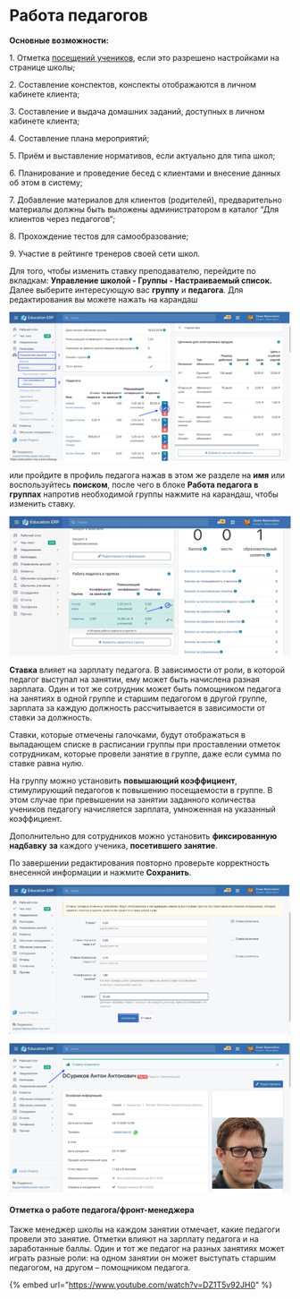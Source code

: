 # Работа педагогов

**Основные возможности:**

1\. Отметка [посещений учеников](poseshaemost-uchenikov.md), если это разрешено настройками на странице школы;

2\. Составление конспектов, конспекты отображаются в личном кабинете клиента;

3\. Составление и выдача домашних заданий, доступных в личном кабинете клиента;

4\. Составление плана мероприятий;

5\. Приём и выставление нормативов, если актуально для типа школ;

6\. Планирование и проведение бесед с клиентами и внесение данных об этом в систему;

7\. Добавление материалов для клиентов (родителей), предварительно материалы должны быть выложены администратором в каталог “Для клиентов через   педагогов“;

8\. Прохождение тестов для самообразование;

9\. Участие в рейтинге тренеров своей сети школ.

Для того, чтобы изменить ставку преподавателю, перейдите по вкладкам: **Управление школой - Группы - Настраиваемый список.** Далее выберите интересующую вас **группу** и **педагога**. Для редактирования вы можете нажать на карандаш

![Преимуществом данного пути является возможность в одной группе оперативно изменить ставки нескольких педагогов](../../../.gitbook/assets/img1.jpg)

или пройдите в профиль педагога нажав в этом же разделе на **имя** или воспользуйтесь **поиском**, после чего в блоке **Работа педагога в группах** напротив необходимой группы нажмите на карандаш, чтобы изменить ставку.

![Данный путь удобнее наличием возможности редактирования ставки одного педагога в разных группах](../../../.gitbook/assets/img2.jpg)

**Ставка** влияет на зарплату педагога. В зависимости от роли, в которой педагог выступал на занятии, ему может быть начислена разная зарплата. Один и тот же сотрудник может быть помощником педагога на занятиях в одной группе и старшим педагогом в другой группе, зарплата за каждую должность рассчитывается в зависимости от ставки за должность.

Cтавки, которые отмечены галочками, будут отображаться в выпадающем списке в расписании группы при проставлении отметок сотрудникам, которые провели занятие в группе, даже если сумма по ставке равна нулю.

На группу можно установить **повышающий коэффициент**, стимулирующий педагогов к повышению посещаемости в группе. В этом случае при превышении на занятии заданного количества учеников педагогу начисляется зарплата, умноженная на указанный коэффициент.&#x20;

Дополнительно для сотрудников можно установить **фиксированную надбавку** **за** каждого ученика, **посетившего занятие**.

По завершении редактирования повторно проверьте корректность внесенной информации и нажмите **Сохранить**.

![](../../../.gitbook/assets/img3.jpg)

![После успешного изменения ставки высветится информационный блок с текстом "Ставка изменена"](../../../.gitbook/assets/img4.jpg)

#### Отметка о работе педагога/фронт-менеджера

Также менеджер школы на каждом занятии отмечает, какие педагоги провели это занятие. Отметки влияют на зарплату педагога и на заработанные баллы. Один и тот же педагог на разных занятиях может играть разные роли: на одном занятии он может выступать старшим педагогом, на другом – помощником педагога.&#x20;

{% embed url="https://www.youtube.com/watch?v=DZ1T5v92JH0" %}
